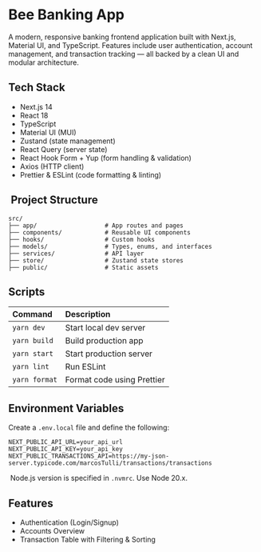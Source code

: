 # Bee Banking App

A modern, responsive banking frontend application built with Next.js, Material UI, and TypeScript. Features include user authentication, account management, and transaction tracking — all backed by a clean UI and modular architecture.

##  Tech Stack

*   Next.js 14
*   React 18
*   TypeScript
*   Material UI (MUI)
*   Zustand (state management)
*   React Query (server state)
*   React Hook Form &#43; Yup (form handling & validation)
*   Axios (HTTP client)
*   Prettier & ESLint (code formatting & linting)

## ️ Project Structure

```
src/
├── app/                   # App routes and pages 
├── components/            # Reusable UI components 
├── hooks/                 # Custom hooks 
├── models/                # Types, enums, and interfaces
├── services/              # API layer 
├── store/                 # Zustand state stores
├── public/                # Static assets

```

##  Scripts

| Command         | Description                 |
| :-------------- | :-------------------------- |
| `yarn dev`      | Start local dev server      |
| `yarn build`    | Build production app        |
| `yarn start`    | Start production server     |
| `yarn lint`     | Run ESLint                  |
| `yarn format`   | Format code using Prettier  |

##  Environment Variables

Create a `.env.local` file and define the following:

```
NEXT_PUBLIC_API_URL=your_api_url
NEXT_PUBLIC_API_KEY=your_api_key
NEXT_PUBLIC_TRANSACTIONS_API=https://my-json-server.typicode.com/marcosTulli/transactions/transactions
```

️ Node.js version is specified in `.nvmrc`. Use Node 20.x.

##  Features

*    Authentication (Login/Signup)
*    Accounts Overview
*    Transaction Table with Filtering & Sorting

```
